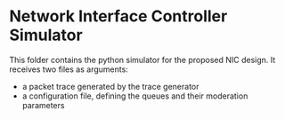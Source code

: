 # Network Interface Controller Simulator
This folder contains the python simulator for the proposed NIC design. It receives two files as arguments:
- a packet trace generated by the trace generator
- a configuration file, defining the queues and their moderation parameters